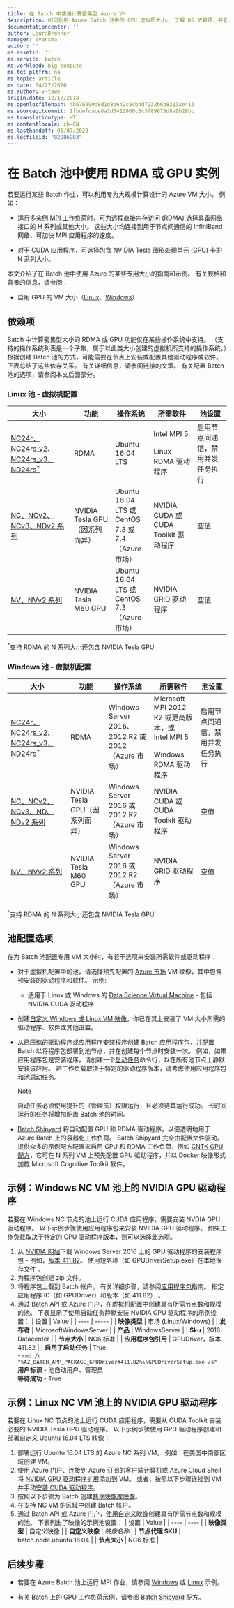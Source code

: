 ```yaml
---
title: 在 Batch 中使用计算密集型 Azure VM
description: 如何利用 Azure Batch 池中的 GPU 虚拟机大小。 了解 OS 依赖项，并查看几个方案示例。
documentationcenter: ''
author: LauraBrenner
manager: evansma
editor: ''
ms.assetid: ''
ms.service: batch
ms.workload: big-compute
ms.tgt_pltfrm: na
ms.topic: article
ms.date: 04/27/2020
ms.author: v-tawe
origin.date: 12/17/2018
ms.openlocfilehash: 4b676999d8d1d8e642c5cb4d7232b6b83132e416
ms.sourcegitcommit: 1fbdefdace8a1d3412900c6c3f89678d8a9b29bc
ms.translationtype: HT
ms.contentlocale: zh-CN
ms.lasthandoff: 05/07/2020
ms.locfileid: "82886983"
---
```

# <a name="use-rdma-or-gpu-instances-in-batch-pools"></a>在 Batch 池中使用 RDMA 或 GPU 实例

若要运行某些 Batch 作业，可以利用专为大规模计算设计的 Azure VM 大小。 例如：

* 运行多实例 [MPI 工作负荷](batch-mpi.md)时，可为远程直接内存访问 (RDMA) 选择具备网络接口的 H 系列或其他大小。 这些大小均连接到用于节点间通信的 InfiniBand 网络，可加快 MPI 应用程序的速度。 

* 对于 CUDA 应用程序，可选择包含 NVIDIA Tesla 图形处理单元 (GPU) 卡的 N 系列大小。

本文介绍了在 Batch 池中使用 Azure 的某些专用大小的指南和示例。 有关规格和背景的信息，请参阅：



* 启用 GPU 的 VM 大小（[Linux](../virtual-machines/linux/sizes-gpu.md)、[Windows](../virtual-machines/windows/sizes-gpu.md)） 
## <a name="dependencies"></a>依赖项

Batch 中计算密集型大小的 RDMA 或 GPU 功能仅在某些操作系统中支持。 （支持的操作系统列表是一个子集，属于以此类大小创建的虚拟机所支持的操作系统。）根据创建 Batch 池的方式，可能需要在节点上安装或配置其他驱动程序或软件。 下表总结了这些依存关系。 有关详细信息，请参阅链接的文章。 有关配置 Batch 池的选项，请参阅本文后面部分。

### <a name="linux-pools---virtual-machine-configuration"></a>Linux 池 - 虚拟机配置

| 大小 | 功能 | 操作系统 | 所需软件 | 池设置 |
| -------- | -------- | ----- |  -------- | ----- |
| [NC24r、NC24rs_v2、NC24rs_v3、ND24rs<sup>*</sup>](../virtual-machines/linux/n-series-driver-setup.md#rdma-network-connectivity) | RDMA | Ubuntu 16.04 LTS | Intel MPI 5<br/><br/>Linux RDMA 驱动程序 | 启用节点间通信，禁用并发任务执行 |
| [NC、NCv2、NCv3、NDv2 系列](../virtual-machines/linux/n-series-driver-setup.md) | NVIDIA Tesla GPU（因系列而异） | Ubuntu 16.04 LTS 或<br/>CentOS 7.3 或 7.4<br/>（Azure 市场） | NVIDIA CUDA 或 CUDA Toolkit 驱动程序 | 空值 | 
| [NV、NVv2 系列](../virtual-machines/linux/n-series-driver-setup.md) | NVIDIA Tesla M60 GPU | Ubuntu 16.04 LTS 或<br/>CentOS 7.3<br/>（Azure 市场） | NVIDIA GRID 驱动程序 | 空值 |

<sup>*</sup>支持 RDMA 的 N 系列大小还包含 NVIDIA Tesla GPU
### <a name="windows-pools---virtual-machine-configuration"></a>Windows 池 - 虚拟机配置
| 大小 | 功能 | 操作系统 | 所需软件 | 池设置 |
| -------- | ------ | -------- | -------- | ----- |
| [NC24r、NC24rs_v2、NC24rs_v3、ND24rs<sup>*</sup>](../virtual-machines/windows/n-series-driver-setup.md#rdma-network-connectivity) | RDMA | Windows Server 2016、2012 R2 或<br/>2012（Azure 市场） | Microsoft MPI 2012 R2 或更高版本，或<br/> Intel MPI 5<br/><br/>Windows RDMA 驱动程序 | 启用节点间通信，禁用并发任务执行 |
| [NC、NCv2、NCv3、ND、NDv2 系列](../virtual-machines/windows/n-series-driver-setup.md) | NVIDIA Tesla GPU（因系列而异） | Windows Server 2016 或 <br/>2012 R2（Azure 市场） | NVIDIA CUDA 或 CUDA Toolkit 驱动程序| 空值 | 
| [NV、NVv2 系列](../virtual-machines/windows/n-series-driver-setup.md) | NVIDIA Tesla M60 GPU | Windows Server 2016 或<br/>2012 R2（Azure 市场） | NVIDIA GRID 驱动程序 | 空值 |
<sup>*</sup>支持 RDMA 的 N 系列大小还包含 NVIDIA Tesla GPU

## <a name="pool-configuration-options"></a>池配置选项
在为 Batch 池配置专用 VM 大小时，有若干选项来安装所需软件或驱动程序：
* 对于虚拟机配置中的池，请选择预先配置的 [Azure 市场](https://market.azure.cn/marketplace/) VM 映像，其中包含预安装的驱动程序和软件。 示例: 
  * 适用于 Linux 或 Windows 的 [Data Science Virtual Machine](../machine-learning/data-science-virtual-machine/overview.md) - 包括 NVIDIA CUDA 驱动程序
    
* 创建[自定义 Windows 或 Linux VM 映像](batch-sig-images.md)，你已在其上安装了 VM 大小所需的驱动程序、软件或其他设置。 
* 从已压缩的驱动程序或应用程序安装程序创建 Batch [应用程序包](batch-application-packages.md)，并配置 Batch 以将程序包部署到池节点，并在创建每个节点时安装一次。 例如，如果应用程序包是安装程序，请创建一个[启动任务](batch-api-basics.md#start-task)命令行，以在所有池节点上静默安装该应用。 若工作负载取决于特定的驱动程序版本，请考虑使用应用程序包和池启动任务。
  > [!NOTE] 
  > 启动任务必须使用提升的（管理员）权限运行，且必须待其运行成功。 长时间运行的任务将增加配置 Batch 池的时间。
  >
* [Batch Shipyard](https://github.com/Azure/batch-shipyard) 将自动配置 GPU 和 RDMA 驱动程序，以便透明地用于 Azure Batch 上的容器化工作负荷。 Batch Shipyard 完全由配置文件驱动。 提供众多的示例配方配置来启用 GPU 和 RDMA 工作负荷，例如 [CNTK GPU 配方](https://github.com/Azure/batch-shipyard/tree/master/recipes/CNTK-GPU-OpenMPI)，它可在 N 系列 VM 上预先配置 GPU 驱动程序，并以 Docker 映像形式加载 Microsoft Cognitive Toolkit 软件。
## <a name="example-nvidia-gpu-drivers-on-windows-nc-vm-pool"></a>示例：Windows NC VM 池上的 NVIDIA GPU 驱动程序
若要在 Windows NC 节点的池上运行 CUDA 应用程序，需要安装 NVDIA GPU 驱动程序。 以下示例步骤使用应用程序包来安装 NVIDIA GPU 驱动程序。 如果工作负载取决于特定的 GPU 驱动程序版本，则可以选择此选项。

1. 从 [NVIDIA 网站](https://www.nvidia.com/Download/index.aspx)下载 Windows Server 2016 上的 GPU 驱动程序的安装程序包 - 例如，[版本 411.82](https://us.download.nvidia.com/Windows/Quadro_Certified/411.82/411.82-tesla-desktop-winserver2016-international.exe)。 使用短名称（如 GPUDriverSetup.exe）在本地保存文件  。
2. 为程序包创建 zip 文件。
3. 将程序包上载到 Batch 帐户。 有关详细步骤，请参阅[应用程序包](batch-application-packages.md)指南。 指定应用程序 ID（如 GPUDriver）和版本（如 411.82）   。
1. 通过 Batch API 或 Azure 门户，在虚拟机配置中创建具有所需节点数和规模的池。 下表显示了使用启动任务静默安装 NVIDIA GPU 驱动程序的示例设置：
| 设置 | Value |
| ---- | ----- | 
| **映像类型** | 市场 (Linux/Windows) |
| **发布者** | MicrosoftWindowsServer |
| **产品** | WindowsServer |
| **Sku** | 2016-Datacenter |
| **节点大小** | NC6 标准 |
| **应用程序包引用** | GPUDriver，版本 411.82 |
| **启用了启动任务** | True<br>  - `cmd /c "%AZ_BATCH_APP_PACKAGE_GPUDriver#411.82%\\GPUDriverSetup.exe /s"`<br/>**用户标识** - 池自动用户、管理员<br/>**等待成功** - True
## <a name="example-nvidia-gpu-drivers-on-a-linux-nc-vm-pool"></a>示例：Linux NC VM 池上的 NVIDIA GPU 驱动程序

若要在 Linux NC 节点的池上运行 CUDA 应用程序，需要从 CUDA Toolkit 安装必要的 NVIDIA Tesla GPU 驱动程序。 以下示例步骤使用 GPU 驱动程序创建和部署自定义 Ubuntu 16.04 LTS 映像：

1. 部署运行 Ubuntu 16.04 LTS 的 Azure NC 系列 VM。 例如：在美国中南部区域创建 VM。 
2. 使用 Azure 门户、连接到 Azure 订阅的客户端计算机或 Azure Cloud Shell 将 [NVIDIA GPU 驱动程序扩展](../virtual-machines/extensions/hpccompute-gpu-linux.md
)添加到 VM。 或者，按照以下步骤连接到 VM 并手动[安装 CUDA 驱动程序](../virtual-machines/linux/n-series-driver-setup.md)。
3. 按照以下步骤为 Batch 创建[共享映像库映像](batch-sig-images.md)。
4. 在支持 NC VM 的区域中创建 Batch 帐户。
5. 通过 Batch API 或 Azure 门户，[使用自定义映像](batch-sig-images.md)创建具有所需节点数和规模的池。 下表列出了映像的示例池设置：
| 设置 | Value |
| ---- | ---- |
| **映像类型** | 自定义映像 |
| **自定义映像** | *映像名称* |
| **节点代理 SKU** | batch.node.ubuntu 16.04 |
| **节点大小** | NC6 标准 |
## <a name="next-steps"></a>后续步骤

* 若要在 Azure Batch 池上运行 MPI 作业，请参阅 [Windows](batch-mpi.md) 或 [Linux](https://blogs.technet.microsoft.com/windowshpc/2016/07/20/introducing-mpi-support-for-linux-on-azure-batch/) 示例。

* 有关 Batch 上的 GPU 工作负荷示例，请参阅 [Batch Shipyard](https://github.com/Azure/batch-shipyard/) 配方。
